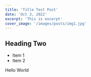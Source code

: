 ```yaml
---
title: 'Title Test Post'
date: 'Oct 3, 2022'
excerpt: 'This is excerpt'
cover_image: '/images/posts/img1.jpg'
---
```


## Heading Two

- Item 1
- Item 2

Hello World